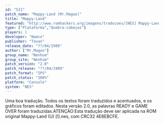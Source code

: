 ```yaml
---
id: "521"
patch_name: "Mappy-Land (Mr.Magoo)"
title: "Mappy-Land"
featured: "http://www.romhackers.org/imagens/traducoes/[NES] Mappy-Land - Mr.Magoo - 1.png"
type: ["Plataforma","Quebra-cabeças"]
players: 1
developer: "Namco"
publisher: "Taxan"
release_date: "??/04/1989"
author: ["Mr.Magoo"]
group_name: "Nenhum"
group_site: "Nenhum"
patch_version: "2.0"
patch_release: "??/04/1989"
patch_format: "IPS"
patch_status: "100%"
platform: "Console"
system: "NES"
---
```


Uma boa tradução. Todos os textos foram traduzidos e acentuados, e os gráficos foram editados. Nesta versão 2.0, as palavras READY e GAME OVER foram traduzidas.ATENÇÃO:Esta tradução deve ser aplicada na ROM original Mappy-Land (U) [!].nes, com CRC32 4E8EBCFE.